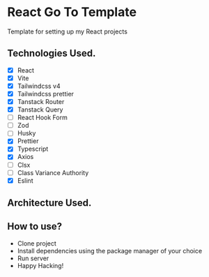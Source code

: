 # React Go To Template

Template for setting up my React projects

## Technologies Used.

- [x] React
- [x] Vite
- [x] Tailwindcss v4
- [x] Tailwindcss prettier
- [x] Tanstack Router
- [x] Tanstack Query
- [ ] React Hook Form
- [ ] Zod
- [ ] Husky
- [x] Prettier
- [x] Typescript
- [x] Axios
- [ ] Clsx
- [ ] Class Variance Authority
- [x] Eslint

## Architecture Used.

## How to use?

- Clone project
- Install dependencies using the package manager of your choice
- Run server
- Happy Hacking!
